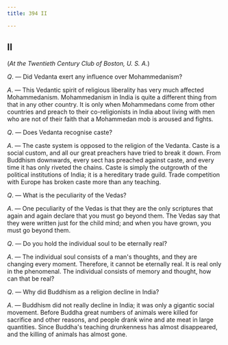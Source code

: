 ```yaml
---
title: 394 II

---
```

  

## II

(*At the Twentieth Century Club of Boston, U. S. A.*)

*Q*. — Did Vedanta exert any influence over Mohammedanism?

*A*. — This Vedantic spirit of religious liberality has very much
affected Mohammedanism. Mohammedanism in India is quite a different
thing from that in any other country. It is only when Mohammedans come
from other countries and preach to their co-religionists in India about
living with men who are not of their faith that a Mohammedan mob is
aroused and fights.

*Q*. — Does Vedanta recognise caste?

*A*. — The caste system is opposed to the religion of the Vedanta. Caste
is a social custom, and all our great preachers have tried to break it
down. From Buddhism downwards, every sect has preached against caste,
and every time it has only riveted the chains. Caste is simply the
outgrowth of the political institutions of India; it is a hereditary
trade guild. Trade competition with Europe has broken caste more than
any teaching.

*Q*. — What is the peculiarity of the Vedas?

*A*. — One peculiarity of the Vedas is that they are the only scriptures
that again and again declare that you must go beyond them. The Vedas say
that they were written just for the child mind; and when you have grown,
you must go beyond them.

*Q*. — Do you hold the individual soul to be eternally real?

*A*. — The individual soul consists of a man's thoughts, and they are
changing every moment. Therefore, it cannot be eternally real. It is
real only in the phenomenal. The individual consists of memory and
thought, how can that be real?

*Q*. — Why did Buddhism as a religion decline in India?

*A*. — Buddhism did not really decline in India; it was only a gigantic
social movement. Before Buddha great numbers of animals were killed for
sacrifice and other reasons, and people drank wine and ate meat in large
quantities. Since Buddha's teaching drunkenness has almost disappeared,
and the killing of animals has almost gone.
